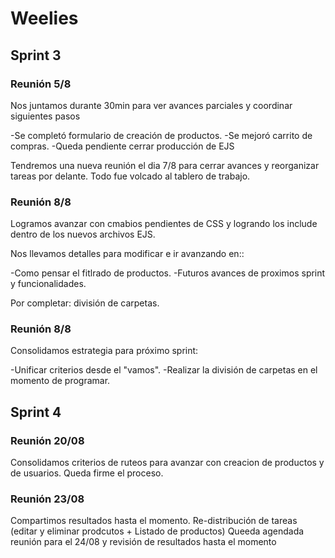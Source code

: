 # Weelies

## Sprint 3


### Reunión 5/8

Nos juntamos durante 30min para ver avances parciales y coordinar siguientes pasos

-Se completó formulario de creación de productos.
-Se mejoró carrito de compras.
-Queda pendiente cerrar producción de EJS

Tendremos una nueva reunión el dia 7/8 para cerrar avances y reorganizar tareas por delante.
Todo fue volcado al tablero de trabajo.


### Reunión 8/8

Logramos avanzar con cmabios pendientes de CSS y logrando los include dentro de los nuevos archivos EJS.

Nos llevamos detalles para modificar e ir avanzando en::

-Como pensar el fitlrado de productos.
-Futuros avances de proximos sprint y funcionalidades.

Por completar: división de carpetas.


### Reunión 8/8

Consolidamos estrategia para próximo sprint:

-Unificar criterios desde el "vamos".
-Realizar la división de carpetas en el momento de programar.


## Sprint 4

### Reunión 20/08

Consolidamos criterios de ruteos para avanzar con creacion de productos y de usuarios.
Queda firme el proceso.

### Reunión 23/08

Compartimos resultados hasta el momento.
Re-distribución de tareas (editar y eliminar prodcutos + Listado de productos)
Queeda agendada reunión para el 24/08 y revisión de resultados hasta el momento
